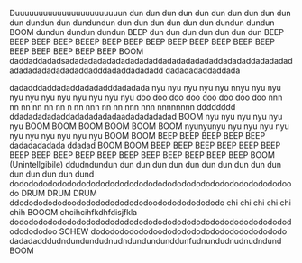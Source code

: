 Duuuuuuuuuuuuuuuuuuuuuuun dun dun dun dun dun dun dun dun dun dun dun dundun dun dundundun dun dun dun dun dun dun dundun dundun BOOM dundun dundun dundun BEEP dun dun dun dun dun dun dun BEEP BEEP BEEP BEEP BEEEP BEEP BEEP BEEP BEEP BEEP BEEP BEEP BEEP BEEP BEEP BEEP BEEP BEEP BOOM daddaddadadsadadadadadadadadadaddadadadadadaddadadaddadadadadadadadadadadadaddadddadaddadadadd dadadadaddaddada

dadadddaddadaddadadadddadadada nyu nyu nyu nyu nyu nnyu nyu nyu nyu nyu nyu nyu nyu nyu nyu nyu doo doo doo doo doo doo doo doo nnn nn nn nn nn nn n nn nnn nn nn nnn nnn nnnnnnnn dddddddd ddadadadadaddadadadadadaadadadadadad BOOM nyu nyu nyu nyu nyu nyu BOOM BOOM BOOM BOOM BOOM BOOM nyunyunyu nyu nyu nyu nyu nyu nyu nyu nyu nyu nyu BOOM BOOM BEEP BEEP BEEP BEEP BEEP dadadadadada ddadad BOOM BOOM BBEP BEEP BEEP BEEP BEEP BEEP BEEP BEEP BEEP BEEP BEEP BEEP BEEP BEEP BEEP BEEP BEEP BOOM (Unintellgibile) ddudndundun dun dun dun dun dun dun dun dun dun dun dun dun dun dun dund dododododododododododododododododododododododododododododoodo DRUM DRUM DRUM ddodododododoododododododododoodododododododo chi chi chi chi chi chih BOOOM chcihcihfkdhfdisjfkla dodododododododododododododododododododododododododododododododododoo SCHEW dododododododoodododododododododododododo dadadadddudndundundudnudndundundunddunfudnundudnudnudndund BOOM
